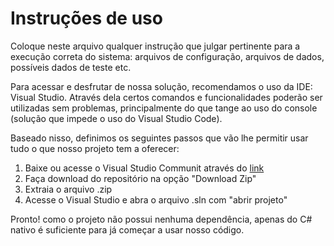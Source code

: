 # Instruções de uso

Coloque neste arquivo qualquer instrução que julgar pertinente para a execução correta do sistema: arquivos de configuração, arquivos de dados, possíveis dados de teste etc.

Para acessar e desfrutar de nossa solução, recomendamos o uso da IDE: Visual Studio. Através dela certos comandos e funcionalidades poderão ser utilizadas sem problemas, principalmente do que tange ao uso do console (solução que impede o uso do Visual Studio Code).

Baseado nisso, definimos os seguintes passos que vão lhe permitir usar tudo o que nosso projeto tem a oferecer:
1. Baixe ou acesse o Visual Studio Communit através do [link](https://visualstudio.microsoft.com/pt-br/vs/)
2. Faça download do repositório na opção "Download Zip"
3. Extraia o arquivo .zip
4. Acesse o Visual Studio e abra o arquivo .sln com "abrir projeto"

  Pronto! como o projeto não possui nenhuma dependência, apenas do C# nativo é suficiente para já começar a usar nosso código.
